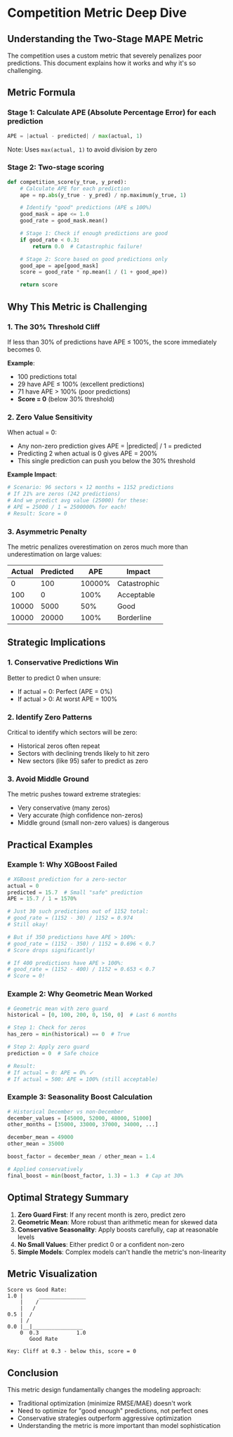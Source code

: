 # Competition Metric Deep Dive

## Understanding the Two-Stage MAPE Metric

The competition uses a custom metric that severely penalizes poor predictions. This document explains how it works and why it's so challenging.

## Metric Formula

### Stage 1: Calculate APE (Absolute Percentage Error) for each prediction

```python
APE = |actual - predicted| / max(actual, 1)
```

Note: Uses `max(actual, 1)` to avoid division by zero

### Stage 2: Two-stage scoring

```python
def competition_score(y_true, y_pred):
    # Calculate APE for each prediction
    ape = np.abs(y_true - y_pred) / np.maximum(y_true, 1)

    # Identify "good" predictions (APE ≤ 100%)
    good_mask = ape <= 1.0
    good_rate = good_mask.mean()

    # Stage 1: Check if enough predictions are good
    if good_rate < 0.3:
        return 0.0  # Catastrophic failure!

    # Stage 2: Score based on good predictions only
    good_ape = ape[good_mask]
    score = good_rate * np.mean(1 / (1 + good_ape))

    return score
```

## Why This Metric is Challenging

### 1. The 30% Threshold Cliff

If less than 30% of predictions have APE ≤ 100%, the score immediately becomes 0.

**Example**:

- 100 predictions total
- 29 have APE ≤ 100% (excellent predictions)
- 71 have APE > 100% (poor predictions)
- **Score = 0** (below 30% threshold)

### 2. Zero Value Sensitivity

When actual = 0:

- Any non-zero prediction gives APE = |predicted| / 1 = predicted
- Predicting 2 when actual is 0 gives APE = 200%
- This single prediction can push you below the 30% threshold

**Example Impact**:

```python
# Scenario: 96 sectors × 12 months = 1152 predictions
# If 21% are zeros (242 predictions)
# And we predict avg value (25000) for these:
# APE = 25000 / 1 = 2500000% for each!
# Result: Score = 0
```

### 3. Asymmetric Penalty

The metric penalizes overestimation on zeros much more than underestimation on large values:

| Actual | Predicted | APE    | Impact       |
| ------ | --------- | ------ | ------------ |
| 0      | 100       | 10000% | Catastrophic |
| 100    | 0         | 100%   | Acceptable   |
| 10000  | 5000      | 50%    | Good         |
| 10000  | 20000     | 100%   | Borderline   |

## Strategic Implications

### 1. Conservative Predictions Win

Better to predict 0 when unsure:

- If actual = 0: Perfect (APE = 0%)
- If actual > 0: At worst APE = 100%

### 2. Identify Zero Patterns

Critical to identify which sectors will be zero:

- Historical zeros often repeat
- Sectors with declining trends likely to hit zero
- New sectors (like 95) safer to predict as zero

### 3. Avoid Middle Ground

The metric pushes toward extreme strategies:

- Very conservative (many zeros)
- Very accurate (high confidence non-zeros)
- Middle ground (small non-zero values) is dangerous

## Practical Examples

### Example 1: Why XGBoost Failed

```python
# XGBoost prediction for a zero-sector
actual = 0
predicted = 15.7  # Small "safe" prediction
APE = 15.7 / 1 = 1570%

# Just 30 such predictions out of 1152 total:
# good_rate = (1152 - 30) / 1152 = 0.974
# Still okay!

# But if 350 predictions have APE > 100%:
# good_rate = (1152 - 350) / 1152 = 0.696 < 0.7
# Score drops significantly!

# If 400 predictions have APE > 100%:
# good_rate = (1152 - 400) / 1152 = 0.653 < 0.7
# Score = 0!
```

### Example 2: Why Geometric Mean Worked

```python
# Geometric mean with zero guard
historical = [0, 100, 200, 0, 150, 0]  # Last 6 months

# Step 1: Check for zeros
has_zero = min(historical) == 0  # True

# Step 2: Apply zero guard
prediction = 0  # Safe choice

# Result:
# If actual = 0: APE = 0% ✓
# If actual = 500: APE = 100% (still acceptable)
```

### Example 3: Seasonality Boost Calculation

```python
# Historical December vs non-December
december_values = [45000, 52000, 48000, 51000]
other_months = [35000, 33000, 37000, 34000, ...]

december_mean = 49000
other_mean = 35000

boost_factor = december_mean / other_mean = 1.4

# Applied conservatively
final_boost = min(boost_factor, 1.3) = 1.3  # Cap at 30%
```

## Optimal Strategy Summary

1. **Zero Guard First**: If any recent month is zero, predict zero
2. **Geometric Mean**: More robust than arithmetic mean for skewed data
3. **Conservative Seasonality**: Apply boosts carefully, cap at reasonable levels
4. **No Small Values**: Either predict 0 or a confident non-zero
5. **Simple Models**: Complex models can't handle the metric's non-linearity

## Metric Visualization

```
Score vs Good Rate:
1.0 |     _______________
    |    /
    |   /
0.5 |  /
    | /
0.0 |__|________________
    0  0.3            1.0
       Good Rate

Key: Cliff at 0.3 - below this, score = 0
```

## Conclusion

This metric design fundamentally changes the modeling approach:

- Traditional optimization (minimize RMSE/MAE) doesn't work
- Need to optimize for "good enough" predictions, not perfect ones
- Conservative strategies outperform aggressive optimization
- Understanding the metric is more important than model sophistication
